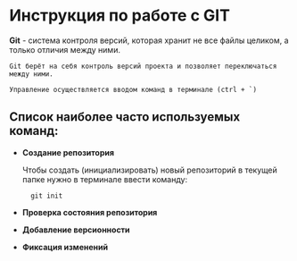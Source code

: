 # Инструкция по работе с GIT

**Git** - система контроля версий, которая хранит не все файлы целиком, а только отличия между ними.

    Git берёт на себя контроль версий проекта и позволяет переключаться между ними. 

    Управление осуществляется вводом команд в терминале (ctrl + `)

## Список наиболее часто используемых команд: 

* **Создание репозитория**

    Чтобы создать (инициализировать) новый репозиторий в текущей папке нужно в терминале ввести команду:

        git init

* **Проверка состояния репозитория**

* **Добавление версионности**

* **Фиксация изменений**       
